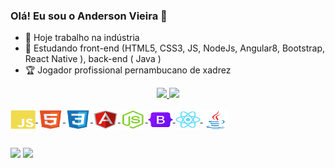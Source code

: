 ### Olá! Eu sou o Anderson Vieira 👋

- 🔭 Hoje trabalho na indústria
- 🌱 Estudando front-end (HTML5, CSS3, JS, NodeJs, Angular8, Bootstrap, React Native ), back-end ( Java )
- 🏆 Jogador profissional pernambucano de xadrez

<div align="center">
  <a href="https://github.com/AndersonVieiraDS">
  <img height="180em" src="https://github-readme-stats.vercel.app/api?username=AndersonVieiraDS&show_icons=true&theme=dracula&include_all_commits=true&count_private=true"/>
  <img height="180em" src="https://github-readme-stats.vercel.app/api/top-langs/?username=AndersonVieiraDS&layout=compact&langs_count=7&theme=dracula"/>
</div>
  
  <div style="display: inline_block"><br>
  <img align="center" alt="Anderson-Js" height="30" width="40" src="https://raw.githubusercontent.com/devicons/devicon/master/icons/javascript/javascript-plain.svg">
  <img align="center" alt="Anderson-HTML" height="30" width="40" src="https://raw.githubusercontent.com/devicons/devicon/master/icons/html5/html5-original.svg">
  <img align="center" alt="Anderson-CSS" height="30" width="40" src="https://raw.githubusercontent.com/devicons/devicon/master/icons/css3/css3-original.svg">
  <img align="center" alt="Anderson-AngularJs" height="30" width="40" src="https://raw.githubusercontent.com/devicons/devicon/master/icons/angularjs/angularjs-original.svg">
  <img align="center" alt="Anderson-NodeJs" height="30" width="40" src="https://raw.githubusercontent.com/devicons/devicon/master/icons/nodejs/nodejs-plain.svg">
  <img align="center" alt="Anderson-Bootstrap" height="30" width="40" src="https://raw.githubusercontent.com/devicons/devicon/master/icons/bootstrap/bootstrap-original.svg">
    <img align="center" alt="Anderson-React" height="30" width="40" src="https://raw.githubusercontent.com/devicons/devicon/master/icons/react/react-original.svg">
    <img align="center" alt="Anderson-Java" height="30" width="40" src="https://raw.githubusercontent.com/devicons/devicon/master/icons/java/java-original.svg">
</div>
  
  ##
  
  <div> 
  <a href="https://www.instagram.com/anddersonvieira/" target="_blank"><img src="https://img.shields.io/badge/-Instagram-%23E4405F?style=for-the-badge&logo=instagram&logoColor=white" target="_blank"></a>
  <a href="https://www.linkedin.com/in/anderson-vieira-99763527/" target="_blank"><img src="https://img.shields.io/badge/-LinkedIn-%230077B5?style=for-the-badge&logo=linkedin&logoColor=white" target="_blank"></a>
 
</div>

